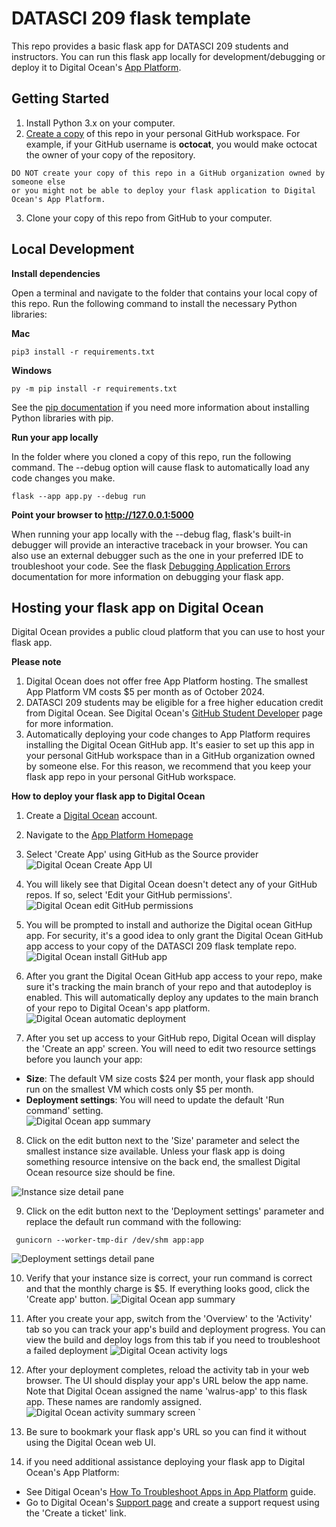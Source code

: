 # DATASCI 209 flask template

This repo provides a basic flask app for DATASCI 209 students and instructors. You can run this flask app locally for development/debugging or deploy it to Digital Ocean's [App Platform](https://www.digitalocean.com/products/app-platform).

## Getting Started

1. Install Python 3.x on your computer.
2. [Create a copy](https://docs.github.com/en/repositories/creating-and-managing-repositories/creating-a-repository-from-a-template#creating-a-repository-from-a-template) of this repo in your personal GitHub workspace. For example, if your GitHub username is **octocat**, you would make octocat the owner of your copy of the repository.
```
DO NOT create your copy of this repo in a GitHub organization owned by someone else
or you might not be able to deploy your flask application to Digital Ocean's App Platform.
```
3. Clone your copy of this repo from GitHub to your computer.

## Local Development

**Install dependencies**

Open a terminal and navigate to the folder that contains your local copy of this repo.  Run the following command to install the necessary Python libraries:

**Mac**
```
pip3 install -r requirements.txt
```

**Windows**
```
py -m pip install -r requirements.txt
```

See the [pip documentation](https://pip.pypa.io/en/stable/cli/pip_install/) if you need more information about installing Python libraries with pip.

**Run your app locally**

In the folder where you cloned a copy of this repo, run the following command.  The --debug option will cause flask to automatically load any code changes you make.

```
flask --app app.py --debug run
```

**Point your browser to http://127.0.0.1:5000**

When running your app locally with the --debug flag, flask's built-in debugger will provide an interactive traceback in your browser.  You can also use an external debugger such as the one in your preferred IDE to troubleshoot your code.  See the flask [Debugging Application Errors](https://flask.palletsprojects.com/en/stable/debugging/) documentation for more information on debugging your flask app.

## Hosting your flask app on Digital Ocean

Digital Ocean provides a public cloud platform that you can use to host your flask app.

**Please note**

1. Digital Ocean does not offer free App Platform hosting.  The smallest App Platform VM costs $5 per month as of October 2024.
2. DATASCI 209 students may be eligible for a free higher education credit from Digital Ocean.  See Digital Ocean's [GitHub Student Developer](https://www.digitalocean.com/github-students) page for more information.
3. Automatically deploying your code changes to App Platform requires installing the Digital Ocean GitHub app.  It's easier to set up this app in your personal GitHub workspace than in a GitHub organization owned by someone else.  For this reason, we recommend that you keep your flask app repo in your personal GitHub workspace.

**How to deploy your flask app to Digital Ocean**

1. Create a [Digital Ocean](https://www.digitalocean.com) account.

2. Navigate to the [App Platform Homepage](https://cloud.digitalocean.com/apps)

3. Select 'Create App' using GitHub as the Source provider
  ![Digital Ocean Create App UI](images/01_create_app_ui.png)

4. You will likely see that Digital Ocean doesn't detect any of your GitHub repos.  If so, select 'Edit your GitHub permissions'.
  ![Digital Ocean edit GitHub permissions](images/02_grant_github_access.png)

5. You will be prompted to install and authorize the Digital ocean GitHup app.  For security, it's a good idea to only grant the Digital Ocean GitHub app access to your copy of the DATASCI 209 flask template repo.
  ![Digital Ocean install GitHub app](images/03_install_github_app.png)

6. After you grant the Digital Ocean GitHub app access to your repo, make sure it's tracking the main branch of your repo and that autodeploy is enabled.  This will automatically deploy any updates to the main branch of your repo to Digital Ocean's app platform.
  ![Digital Ocean automatic deployment](images/04_auto_deploy.png)

7. After you set up access to your GitHub repo, Digital Ocean will display the 'Create an app' screen.  You will need to edit two resource settings before you launch your app:
  * **Size**: The default VM size costs $24 per month, your flask app should run on the smallest VM which costs only $5 per month.
  * **Deployment settings**: You will need to update the default 'Run command' setting.  
  ![Digital Ocean app summary](images/05_create_app.png)

8. Click on the edit button next to the 'Size' parameter and select the smallest instance size available. Unless your flask app is doing something resource intensive on the back end, the smallest Digital Ocean resource size should be fine.

![Instance size detail pane](images/05a_edit_resource_size.png)

9. Click on the edit button next to the 'Deployment settings' parameter and replace the default run command with the following:
  ```
   gunicorn --worker-tmp-dir /dev/shm app:app
   ```
![Deployment settings detail pane](images/05b_edit_run_command.png)

10. Verify that your instance size is correct, your run command is correct and that the monthly charge is $5. If everything looks good, click the 'Create app' button.
  ![Digital Ocean app summary](images/06_review_settings.png)

11. After you create your app, switch from the 'Overview' to the 'Activity' tab so you can track your app's build and deployment progress.  You can view the build and deploy logs from this tab if you need to troubleshoot a failed deployment
  ![Digital Ocean activity logs ](images/07_build_deploy_logs.png)


12. After your deployment completes, reload the activity tab in your web browser.  The UI should display your app's URL below the app name.  Note that Digital Ocean assigned the name 'walrus-app' to this flask app.  These names are randomly assigned.
  ![Digital Ocean activity summary screen ](images/08_app_url.png)
`
12. Be sure to bookmark your flask app's URL so you can find it without using the Digital Ocean web UI.

13. if you need additional assistance deploying your flask app to Digital Ocean's App Platform:

  * See Ditigal Ocean's [How To Troubleshoot Apps in App Platform](https://docs.digitalocean.com/support/how-to-troubleshoot-apps-in-app-platform/) guide.
  * Go to Digital Ocean's [Support page](https://cloud.digitalocean.com/account/support) and create a support request using the 'Create a ticket' link.
